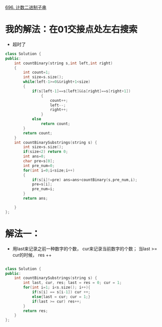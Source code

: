 [696. 计数二进制子串](https://leetcode-cn.com/problems/count-binary-substrings/description/)



# 我的解法：在01交接点处左右搜索
- 超时了

```C++
class Solution {
public:
    int countBinary(string s,int left,int right)
    {
        int count=1;
        int size=s.size();
        while(left-1>=0&&right+1<size)
        {
            if(s[left-1]==s[left]&&s[right]==s[right+1])
                {
                    count++;
                    left--;
                    right++;
                }
            else 
                return count;
        }
        return count; 
    }
    int countBinarySubstrings(string s) {
        int size=s.size();
        if(size<2) return 0;
        int ans=0;
        char pre=s[0]; 
        int pre_num=0;
        for(int i=0;i<size;i++)
        {
            if(s[i]!=pre) ans=ans+countBinary(s,pre_num,i);
            pre=s[i];
            pre_num=i;
        }
        return ans;

    }
};

```

# 解法一：

- 用last来记录之前一种数字的个数， cur来记录当前数字的个数； 当last >= cur的时候， res ++

```c++

class Solution {
public:
    int countBinarySubstrings(string s) {
        int last, cur, res; last = res = 0; cur = 1;
        for(int i=1; i<s.size(); i++){
            if(s[i] == s[i-1]) cur ++;
            else{last = cur; cur = 1;}
            if(last >= cur) res++;
        }
        return res;
    }
};
```
